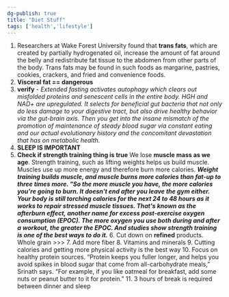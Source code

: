 ```yaml
---
dg-publish: true
title: "Diet Stuff"
tags: ['health','lifestyle']
---
```


1. Researchers at Wake Forest University found that **trans fats**, which are created by partially hydrogenated oil, increase the amount of fat around the belly and redistribute fat tissue to the abdomen from other parts of the body. Trans fats may be found in such foods as margarine, pastries, cookies, crackers, and fried and convenience foods.
2. **Visceral fat == dangerous**
3. **verify** - *Extended fasting activates autophagy which clears out misfolded proteins and senescent cells in the entire body. HGH and NAD+ are upregulated. It selects for beneficial gut bacteria that not only do less damage to your digestive tract, but also drive healthy behavior via the gut-brain axis. Then you get into the insane mismatch of the promotion of maintenance of steady blood sugar via constant eating and our actual evolutionary history and the concomitant devastation that has on metabolic health.*
4. **SLEEP IS IMPORTANT**
5. **Check if strength training thing is true** 
   We lose **muscle mass as we age**. Strength training, such as lifting weights helps us build muscle. Muscles use up more energy and therefore burn more calories. 
   ***Weight training builds muscle, and muscle burns more calories than fat-up to three times more. "So the more muscle you have, the more calories you're going to burn. It doesn't end after you leave the gym either. Your body is still torching calories for the next 24 to 48 hours as it works to repair stressed muscle tissues. That's known as the afterburn effect, another name for excess post-exercise oxygen consumption (EPOC). The more oxygen you use both during and after a workout, the greater the EPOC. And studies show strength training is one of the best ways to do it.***
   6. Cut down on **refined** products. Whole grain >>>
   7. Add more fiber
   8. Vitamins and minerals
   9. Cutting calories and getting more physical activity is the best way
   10. Focus on healthy protein sources. “Protein keeps you fuller longer, and helps you avoid spikes in blood sugar that come from all-carbohydrate meals,” Srinath says. “For example, if you like oatmeal for breakfast, add some nuts or peanut butter to it for protein.”
   11. 3 hours of break is required between dinner and sleep
